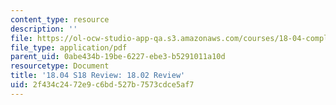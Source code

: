 ```yaml
---
content_type: resource
description: ''
file: https://ol-ocw-studio-app-qa.s3.amazonaws.com/courses/18-04-complex-variables-with-applications-spring-2018/2f434c2472e9c6bd527b7573cdce5af7_MIT18_04S18_1802Review.pdf
file_type: application/pdf
parent_uid: 0abe434b-19be-6227-ebe3-b5291011a10d
resourcetype: Document
title: '18.04 S18 Review: 18.02 Review'
uid: 2f434c24-72e9-c6bd-527b-7573cdce5af7
---
```

